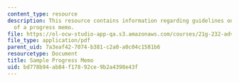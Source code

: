 ```yaml
---
content_type: resource
description: This resource contains information regarding guidelines on the format
  of a progress memo.
file: https://ol-ocw-studio-app-qa.s3.amazonaws.com/courses/21g-232-advanced-speaking-and-critical-listening-skills-els-spring-2007/bd778b94ab84f17892ce9b2a4398e43f_MIT21G_232S07_progress_mem.pdf
file_type: application/pdf
parent_uid: 7a3eaf42-7074-b381-c2a0-a0c04c1581b6
resourcetype: Document
title: Sample Progress Memo
uid: bd778b94-ab84-f178-92ce-9b2a4398e43f
---
```

